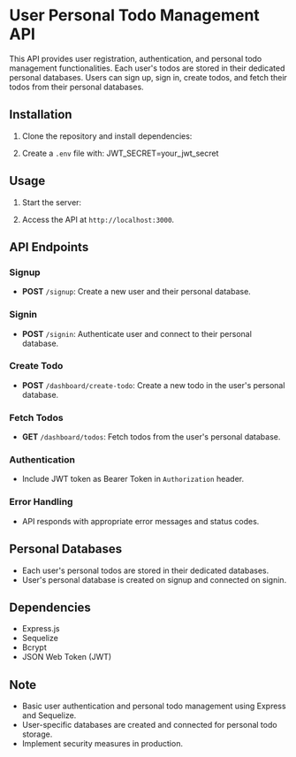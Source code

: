 # User Personal Todo Management API

This API provides user registration, authentication, and personal todo management functionalities. Each user's todos are stored in their dedicated personal databases. Users can sign up, sign in, create todos, and fetch their todos from their personal databases.

## Installation

1. Clone the repository and install dependencies:

2. Create a `.env` file with:
   JWT_SECRET=your_jwt_secret

## Usage

1. Start the server:

2. Access the API at `http://localhost:3000`.

## API Endpoints

### Signup

- **POST** `/signup`: Create a new user and their personal database.

### Signin

- **POST** `/signin`: Authenticate user and connect to their personal database.

### Create Todo

- **POST** `/dashboard/create-todo`: Create a new todo in the user's personal database.

### Fetch Todos

- **GET** `/dashboard/todos`: Fetch todos from the user's personal database.

### Authentication

- Include JWT token as Bearer Token in `Authorization` header.

### Error Handling

- API responds with appropriate error messages and status codes.

## Personal Databases

- Each user's personal todos are stored in their dedicated databases.
- User's personal database is created on signup and connected on signin.

## Dependencies

- Express.js
- Sequelize
- Bcrypt
- JSON Web Token (JWT)

## Note

- Basic user authentication and personal todo management using Express and Sequelize.
- User-specific databases are created and connected for personal todo storage.
- Implement security measures in production.
